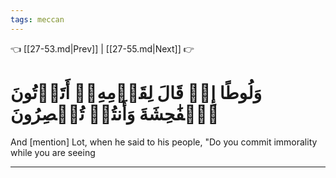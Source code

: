 ```yaml
---
tags: meccan
---
```


👈 [[27-53.md|Prev]] | [[27-55.md|Next]] 👉

# وَلُوطًا إِذۡ قَالَ لِقَوۡمِهِۦٓ أَتَأۡتُونَ ٱلۡفَٰحِشَةَ وَأَنتُمۡ تُبۡصِرُونَ

And [mention] Lot, when he said to his people, "Do you commit immorality while you are seeing

---

